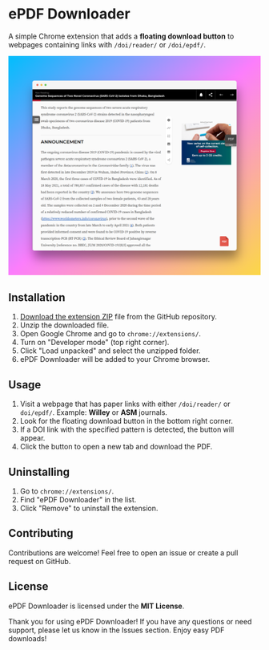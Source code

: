 # ePDF Downloader

A simple Chrome extension that adds a **floating download button** to webpages containing links with `/doi/reader/` or `/doi/epdf/`.

![screenshot](screenshot.png)

## Installation
1. [Download the extension ZIP](https://github.com/nahid18/journal-epdf-downloader/releases/download/v1.0.0/epdf-downloader.zip) file from the GitHub repository.
2. Unzip the downloaded file.
3. Open Google Chrome and go to `chrome://extensions/`.
4. Turn on "Developer mode" (top right corner).
5. Click "Load unpacked" and select the unzipped folder.
6. ePDF Downloader will be added to your Chrome browser.

## Usage
1. Visit a webpage that has paper links with either `/doi/reader/` or `doi/epdf/`. Example: **Willey** or **ASM** journals.
2. Look for the floating download button in the bottom right corner.
3. If a DOI link with the specified pattern is detected, the button will appear.
4. Click the button to open a new tab and download the PDF.

## Uninstalling
1. Go to `chrome://extensions/`.
2. Find "ePDF Downloader" in the list.
3. Click "Remove" to uninstall the extension.

## Contributing
Contributions are welcome! Feel free to open an issue or create a pull request on GitHub.

## License
ePDF Downloader is licensed under the **MIT License**.

Thank you for using ePDF Downloader! If you have any questions or need support, please let us know in the Issues section. Enjoy easy PDF downloads!
